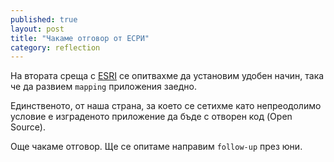 ```yaml
---
published: true
layout: post
title: "Чакаме отговор от ЕСРИ"
category: reflection
---
```


На втората среща с [ESRI](http://esribulgaria.com/) се опитвахме да установим удобен начин,
така че да развием `mapping` приложения заедно.

Единственото, от наша страна, за което се сетихме като непреодолимо условие е изграденото
приложение да бъде с отворен код (Open Source).

Още чакаме отговор. Ще се опитаме направим `follow-up` през юни.
